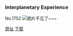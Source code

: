 ### Interplanetary Experience
No.1752
![图片不见了~~~](https://imgs.xkcd.com/comics/interplanetary_experience.png)

[原址](https://xkcd.com//1752) [下载](https://imgs.xkcd.com/comics/interplanetary_experience.png)


